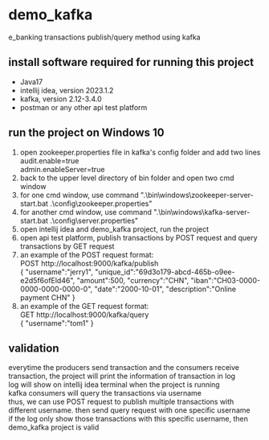 # demo_kafka
e_banking transactions publish/query method using kafka
## install software required for running this project  
- Java17  
- intellij idea, version 2023.1.2  
- kafka, version 2.12-3.4.0  
- postman or any other api test platform  
## run the project on Windows 10  
1. open zookeeper.properties file in kafka's config folder and add two lines  
audit.enable=true  
admin.enableServer=true  
2. back to the upper level directory of bin folder and open two cmd window  
3. for one cmd window, use command ".\bin\windows\zookeeper-server-start.bat .\config\zookeeper.properties"  
4. for another cmd window, use command ".\bin\windows\kafka-server-start.bat .\config\server.properties"  
5. open intellij idea and demo_kafka project, run the project  
6. open api test platform, publish transactions by POST request and query transactions by GET request  
7. an example of the POST request format:  
POST http://localhost:9000/kafka/publish  
{
    "username":"jerry1",
    "unique_id":"69d3o179-abcd-465b-o9ee-e2d5f6ofEld46",
    "amount":500,
    "currency":"CHN",
    "iban":"CH03-0000-0000-0000-0000-0",
    "date":"2000-10-01",
    "description":"Online payment CHN"
}  
8. an example of the GET request format:  
GET http://localhost:9000/kafka/query  
{
    "username":"tom1"
}  
## validation  
everytime the producers send transaction and the consumers receive transaction, the project will print the information of transaction in log  
log will show on intellij idea terminal when the project is running  
kafka consumers will query the transactions via username  
thus, we can use POST request to publish multiple transactions with different username. then send query request with one specific username  
if the log only show those transactions with this specific username, then demo_kafka project is valid
